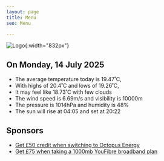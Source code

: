 ```yaml
---
layout: page
title: Menu
seo: Menu

---
```


![Logo](/images/logo.jpg){:width="832px"}

<!-- weather_marker starts -->
## On Monday, 14 July 2025

- The average temperature today is 19.47˚C,
- With highs of 20.4˚C and lows of 19.26˚C,
- It may feel like 18.73˚C with few clouds
- The wind speed is 6.69m/s and visibility is 10000m
- The pressure is 1014hPa and humidity is 48%
- The sun will rise at 04:05 and set at 20:22

<!-- weather_marker ends -->

## Sponsors

- [Get £50 credit when switching to Octopus Energy](https://bit.ly/3oD1nnS)
- [Get £75 when taking a 1000mb YouFibre broadband plan](https://aklam.io/91zWhU?)
